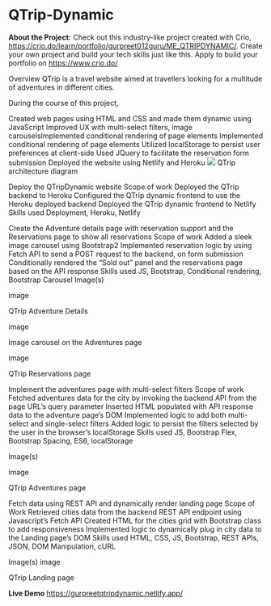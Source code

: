 # QTrip-Dynamic

**About the Project:**
Check out this industry-like project created with Crio, https://crio.do/learn/portfolio/gurpreet012guru/ME_QTRIPDYNAMIC/. Create your own project and build your tech skills just like this. Apply to build your portfolio on https://www.crio.do/

Overview
QTrip is a travel website aimed at travellers looking for a multitude of adventures in different cities. 

During the course of this project,

Created web pages using HTML and CSS and made them dynamic using JavaScript
Improved UX with multi-select filters, image carouselsImplemented conditional rendering of page elements
Implemented conditional rendering of page elements
Utilized localStorage to persist user preferences at client-side
Used JQuery to facilitate the reservation form submission
Deployed the website using Netlify and Heroku
<img src="https://directus.crio.do/assets/7e797960-e9e9-460a-bf06-0b586861d3db?" />
QTrip architecture diagram

Deploy the QTripDynamic website
Scope of work
Deployed the QTrip backend to Heroku
Configured the QTrip dynamic frontend to use the Heroku deployed backend
Deployed the QTrip dynamic frontend to Netlify
Skills used
Deployment, Heroku, Netlify

Create the Adventure details page with reservation support and the Reservations page to show all reservations
Scope of work
Added a sleek image carousel using Bootstrap2
Implemented reservation logic by using Fetch API to send a POST request to the backend, on form submission
Conditionally rendered the “Sold out” panel and the reservations page based on the API response
Skills used
JS, Bootstrap, Conditional rendering, Bootstrap Carousel
Image(s)

image

QTrip Adventure Details

image

Image carousel on the Adventures page

image

QTrip Reservations page

Implement the adventures page with multi-select filters
Scope of work
Fetched adventures data for the city by invoking the backend API from the page URL’s query parameter
Inserted HTML populated with API response data to the adventure page’s DOM
Implemented logic to add both multi-select and single-select filters
Added logic to persist the filters selected by the user in the browser’s localStorage
Skills used
JS, Bootstrap Flex, Bootstrap Spacing, ES6, localStorage


Image(s)

image

QTrip Adventures page

Fetch data using REST API and dynamically render landing page
Scope of Work
Retrieved cities data from the backend REST API endpoint using Javascript’s Fetch API
Created HTML for the cities grid with Bootstrap class to add responsiveness
Implemented logic to dynamically plug in city data to the Landing page’s DOM
Skills used
HTML, CSS, JS, Bootstrap, REST APIs, JSON, DOM Manipulation, cURL

Image(s)
image

QTrip Landing page


**Live Demo**
https://gurpreetqtripdynamic.netlify.app/
